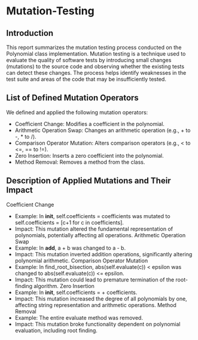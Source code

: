 # Mutation-Testing

## Introduction
This report summarizes the mutation testing process conducted on the Polynomial class implementation. Mutation testing is a technique used to evaluate the quality of software tests by introducing small changes (mutations) to the source code and observing whether the existing tests can detect these changes. The process helps identify weaknesses in the test suite and areas of the code that may be insufficiently tested.

## List of Defined Mutation Operators
We defined and applied the following mutation operators:
* Coefficient Change: Modifies a coefficient in the polynomial.
* Arithmetic Operation Swap: Changes an arithmetic operation (e.g., + to -, * to /).
* Comparison Operator Mutation: Alters comparison operators (e.g., < to <=, == to !=).
* Zero Insertion: Inserts a zero coefficient into the polynomial.
* Method Removal: Removes a method from the class.

## Description of Applied Mutations and Their Impact
Coefficient Change
* Example: In __init__, self.coefficients = coefficients was mutated to self.coefficients = [c+1 for c in coefficients].
* Impact: This mutation altered the fundamental representation of polynomials, potentially affecting all operations.
Arithmetic Operation Swap
* Example: In __add__, a + b was changed to a - b.
* Impact: This mutation inverted addition operations, significantly altering polynomial arithmetic.
Comparison Operator Mutation
* Example: In find_root_bisection, abs(self.evaluate(c)) < epsilon was changed to abs(self.evaluate(c)) <= epsilon.
* Impact: This mutation could lead to premature termination of the root-finding algorithm.
Zero Insertion
* Example: In __init__, self.coefficients = + coefficients.
* Impact: This mutation increased the degree of all polynomials by one, affecting string representation and arithmetic operations.
Method Removal
* Example: The entire evaluate method was removed.
* Impact: This mutation broke functionality dependent on polynomial evaluation, including root finding.
